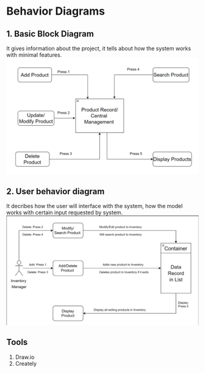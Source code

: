 # Behavior Diagrams
## 1. Basic Block Diagram
It gives information about the project, it tells about how the system works with minimal features.
![Block Diagram](https://github.com/Lokesh12121/M1_Inventary_Managment_System/blob/main/2_Architecture/behavior%20Diagrams/BehaviourStruct.PNG)

## 2. User behavior diagram
It decribes how the user will interface with the system, how the model works with certain input requested by system.
![Behaviour Flow](https://github.com/Lokesh12121/M1_Inventary_Managment_System/blob/main/2_Architecture/behavior%20Diagrams/User_behaviour_flow.PNG)
   
## Tools
1. Draw.io
2. Creately
